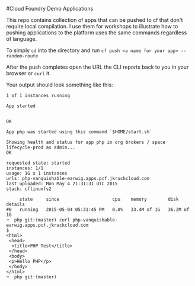 #Cloud Foundry Demo Applications

This repo contains collection of apps that can be pushed to cf that don't require local compilation. I use them for workshops to illustrate how to pushing applications to the platform uses the same commands regardless of language. 

To simply `cd` into the directory and run `cf push <a name for your app> --random-route`

After the push completes open the URL the CLI reports back to you in your browser or `curl` it. 

Your output should look something like this:
```
1 of 1 instances running

App started


OK

App php was started using this command `$HOME/start.sh`

Showing health and status for app php in org brokers / space lifecycle-prod as admin...
OK

requested state: started
instances: 1/1
usage: 1G x 1 instances
urls: php-vanquishable-earwig.apps.pcf.jkruckcloud.com
last uploaded: Mon May 4 21:31:31 UTC 2015
stack: cflinuxfs2

     state     since                    cpu    memory        disk          details
#0   running   2015-05-04 05:31:45 PM   0.0%   33.4M of 1G   36.2M of 1G
➜  php git:(master) curl php-vanquishable-earwig.apps.pcf.jkruckcloud.com                                                       $
<html>
 <head>
  <title>PHP Test</title>
 </head>
 <body>
 <p>Hello PHP</p>
 </body>
</html>
➜  php git:(master)
```

